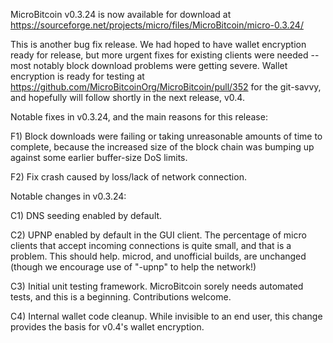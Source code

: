 MicroBitcoin v0.3.24 is now available for download at
https://sourceforge.net/projects/micro/files/MicroBitcoin/micro-0.3.24/

This is another bug fix release.  We had hoped to have wallet encryption ready for release, but more urgent fixes for existing clients were needed -- most notably block download problems were getting severe.  Wallet encryption is ready for testing at https://github.com/MicroBitcoinOrg/MicroBitcoin/pull/352 for the git-savvy, and hopefully will follow shortly in the next release, v0.4.

Notable fixes in v0.3.24, and the main reasons for this release:

F1) Block downloads were failing or taking unreasonable amounts of time to complete, because the increased size of the block chain was bumping up against some earlier buffer-size DoS limits.

F2) Fix crash caused by loss/lack of network connection.

Notable changes in v0.3.24:

C1) DNS seeding enabled by default.

C2) UPNP enabled by default in the GUI client.  The percentage of micro clients that accept incoming connections is quite small, and that is a problem.  This should help.  microd, and unofficial builds, are unchanged (though we encourage use of "-upnp" to help the network!)

C3) Initial unit testing framework.  MicroBitcoin sorely needs automated tests, and this is a beginning.  Contributions welcome.

C4) Internal wallet code cleanup.  While invisible to an end user, this change provides the basis for v0.4's wallet encryption.
